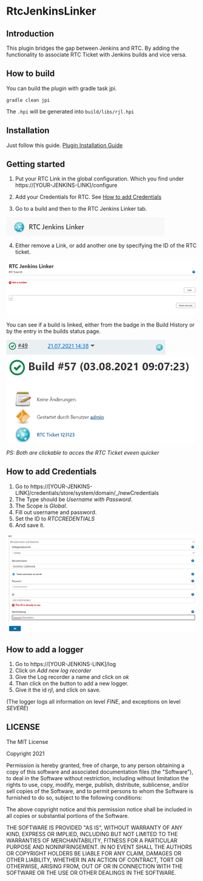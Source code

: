 # RtcJenkinsLinker

## Introduction

This plugin bridges the gap between Jenkins and RTC. By adding the functionality to associate RTC Ticket with Jenkins builds and vice versa.

## How to build
You can build the plugin with gradle task jpi.

```
gradle clean jpi
```

The `.hpi` will be generated into `build/libs/rjl.hpi`

## Installation
Just follow this guide.
[Plugin Installation Guide](https://www.jenkins.io/doc/book/managing/plugins/#advanced-installation)
## Getting started

1. Put your RTC Link in the global configuration. Which you find under https://[YOUR-JENKINS-LINK]/configure

2. Add your Credentials for RTC. See [How to add Credentials](#How-to-add-Credentials)

3. Go to a build and then to the RTC Jenkins Linker tab.

![RTC Jenkins Linker Tab](images/RTCJenkinsLinkerTab.png)

4. Either remove a Link, or add another one by specifying the ID of the RTC ticket.

![RTC Jenkins Linker Page](images/RTCJenkinsLinker.png)

You can see if a build is linked, either from the badge in the Build History or by the entry in the builds status page.

![RTC Badge](images/Badge.png)
![Status Page](images/StatusPage.png)

*PS: Both are clickable to acces the RTC Ticket eveen quicker*

## How to add Credentials

1. Go to https://[YOUR-JENKINS-LINK]/credentials/store/system/domain/_/newCredentials
2. The Type should be *Username with Password*.
3. The Scope is *Global*.
4. Fill out username and password.
5. Set the ID to *RTCCREDENTIALS*
6. And save it.

![Credentials Example](images/RTCCredentials.png)

## How to add a logger
1. Go to https://[YOUR-JENKINS-LINK]/log
2. Click on *Add new log recorder*
3. Give the Log recorder a name and click on *ok*
4. Than click on the button to add a new logger.
5. Give it the id *rjl*, and click on save.

(The logger logs all information on level *FINE*, and exceptions on level *SEVERE*)

## LICENSE

The MIT License

Copyright 2021

Permission is hereby granted, free of charge, to any person obtaining a copy of this software and associated documentation files (the "Software"), to deal in the Software without restriction, including without limitation the rights to use, copy, modify, merge, publish, distribute, sublicense, and/or sell copies of the Software, and to permit persons to whom the Software is furnished to do so, subject to the following conditions:

The above copyright notice and this permission notice shall be included in all copies or substantial portions of the Software.

THE SOFTWARE IS PROVIDED "AS IS", WITHOUT WARRANTY OF ANY KIND, EXPRESS OR IMPLIED, INCLUDING BUT NOT LIMITED TO THE WARRANTIES OF MERCHANTABILITY, FITNESS FOR A PARTICULAR PURPOSE AND NONINFRINGEMENT. IN NO EVENT SHALL THE AUTHORS OR COPYRIGHT HOLDERS BE LIABLE FOR ANY CLAIM, DAMAGES OR OTHER LIABILITY, WHETHER IN AN ACTION OF CONTRACT, TORT OR OTHERWISE, ARISING FROM, OUT OF OR IN CONNECTION WITH THE SOFTWARE OR THE USE OR OTHER DEALINGS IN THE SOFTWARE.